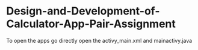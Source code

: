 # Design-and-Development-of-Calculator-App-Pair-Assignment
To open the apps go directly open the activy_main.xml and mainactivy.java
